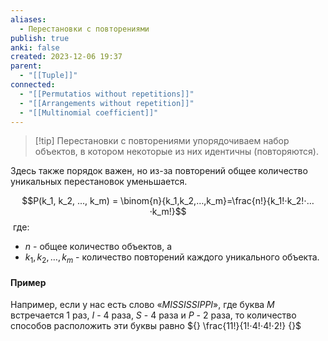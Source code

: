 ```yaml
---
aliases:
  - Перестановки с повторениями
publish: true
anki: false
created: 2023-12-06 19:37
parent:
  - "[[Tuple]]"
connected:
  - "[[Permutatios without repetitions]]"
  - "[[Arrangements without repetition]]"
  - "[[Multinomial coefficient]]"
---
```


> [!tip] Перестановки с повторениями
упорядочиваем набор объектов, в котором некоторые из них идентичны (повторяются). 

Здесь также порядок важен, но из-за повторений общее количество уникальных перестановок уменьшается.

$$P(k_1, k_2, ..., k_m) = \binom{n}{k_1,k_2,…,k_m}=\frac{n!}{k_1!⋅k_2!⋅…⋅k_m!}$$​
где:
- ${} n$ - общее количество объектов, а 
- ${} k_1,k_2,…,k_m {}$ - количество повторений каждого уникального объекта.


#### Пример
Например, если у нас есть слово «${} MISSISSIPPI$», где буква ${} M$ встречается $1 {}$ раз, $I$ - ${} 4$ раза, ${} S$ - $4$ раза и $P$ - $2$ раза, то количество способов расположить эти буквы равно ${} \frac{11!}{1!⋅4!⋅4!⋅2!​} {}$












